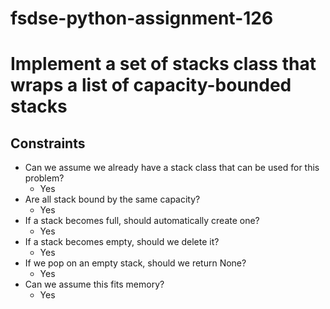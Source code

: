 # fsdse-python-assignment-126

# Implement a set of stacks class that wraps a list of capacity-bounded stacks
## Constraints
* Can we assume we already have a stack class that can be used for this problem?
	* Yes
* Are all stack bound by the same capacity?
	* Yes
* If a stack becomes full, should automatically create one?
	* Yes
* If a stack becomes empty, should we delete it?
	* Yes
* If we pop on an empty stack, should we return None?
	* Yes
* Can we assume this fits memory?
	* Yes